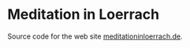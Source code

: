 # Meditation in Loerrach

Source code for the web site [meditationinloerrach.de](http://meditationinloerrach.de).
